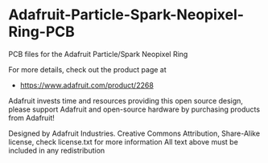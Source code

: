 # Adafruit-Particle-Spark-Neopixel-Ring-PCB
PCB files for the Adafruit Particle/Spark Neopixel Ring

For more details, check out the product page at

  * https://www.adafruit.com/product/2268

Adafruit invests time and resources providing this open source design, please support Adafruit and open-source hardware by purchasing products from Adafruit!

Designed by Adafruit Industries.
Creative Commons Attribution, Share-Alike license, check license.txt for more information All text above must be included in any redistribution